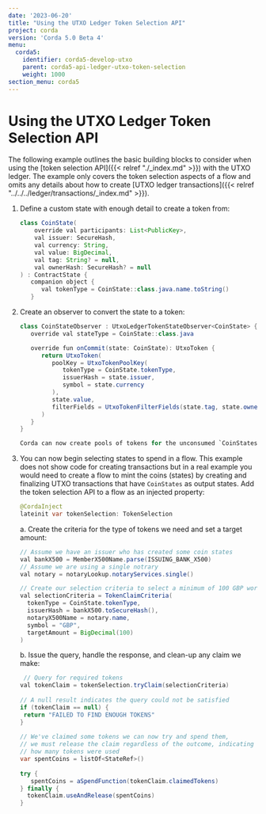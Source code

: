 ```yaml
---
date: '2023-06-20'
title: "Using the UTXO Ledger Token Selection API"
project: corda
version: 'Corda 5.0 Beta 4'
menu:
  corda5:
    identifier: corda5-develop-utxo
    parent: corda5-api-ledger-utxo-token-selection
    weight: 1000
section_menu: corda5
---
```


# Using the UTXO Ledger Token Selection API


The following example outlines the basic building blocks to consider when using the [token selection API]({{< relref "./_index.md" >}}) with the UTXO ledger. The example only covers the token selection aspects of a flow and omits any details about how to create [UTXO ledger transactions]({{< relref "../../../ledger/transactions/_index.md" >}}).

1. Define a custom state with enough detail to create a token from:
   ```java
   class CoinState(
       override val participants: List<PublicKey>,
       val issuer: SecureHash,
       val currency: String,
       val value: BigDecimal,
       val tag: String? = null,
       val ownerHash: SecureHash? = null
   ) : ContractState {
      companion object {
         val tokenType = CoinState::class.java.name.toString()
      }
2. Create an observer to convert the state to a token:
   ```java
   class CoinStateObserver : UtxoLedgerTokenStateObserver<CoinState> {
      override val stateType = CoinState::class.java

      override fun onCommit(state: CoinState): UtxoToken {
         return UtxoToken(
            poolKey = UtxoTokenPoolKey(
               tokenType = CoinState.tokenType,
               issuerHash = state.issuer,
               symbol = state.currency
            ),
            state.value,
            filterFields = UtxoTokenFilterFields(state.tag, state.ownerHash)
         )
      }
   }

   Corda can now create pools of tokens for the unconsumed `CoinStates`.

3. You can now begin selecting states to spend in a flow. This example does not show code for creating transactions but in a real example you would need to create a flow to mint the coins (states) by creating and finalizing UTXO transactions that have `CoinStates` as output states. Add the token selection API to a flow as an injected property:
   ```java
   @CordaInject
   lateinit var tokenSelection: TokenSelection
   ```

   a. Create the criteria for the type of tokens we need and set a target amount:
   ```java
   // Assume we have an issuer who has created some coin states
   val bankX500 = MemberX500Name.parse(ISSUING_BANK_X500) 
   // Assume we are using a single notrary
   val notary = notaryLookup.notaryServices.single()

   // Create our selection criteria to select a minimum of 100 GBP worth of coins
   val selectionCriteria = TokenClaimCriteria(
     tokenType = CoinState.tokenType,
     issuerHash = bankX500.toSecureHash(),
     notaryX500Name = notary.name,
     symbol = "GBP",
     targetAmount = BigDecimal(100)
   )
   ```

   b. Issue the query, handle the response, and clean-up any claim we make:
   ```java
    // Query for required tokens
   val tokenClaim = tokenSelection.tryClaim(selectionCriteria)
 
   // A null result indicates the query could not be satisfied
   if (tokenClaim == null) {
    return "FAILED TO FIND ENOUGH TOKENS"
   }
 
   // We've claimed some tokens we can now try and spend them,
   // we must release the claim regardless of the outcome, indicating
   // how many tokens were used
   var spentCoins = listOf<StateRef>()
 
   try {
      spentCoins = aSpendFunction(tokenClaim.claimedTokens)
   } finally {
     tokenClaim.useAndRelease(spentCoins)
   }
   ```